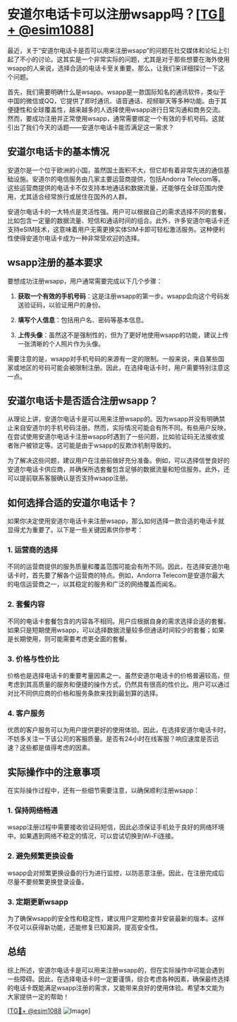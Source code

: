 # 安道尔电话卡可以注册wsapp吗？[[TG💪+ @esim1088](https://t.me/s/esim1088)]

最近，关于“安道尔电话卡是否可以用来注册wsapp”的问题在社交媒体和论坛上引起了不小的讨论。这其实是一个非常实际的问题，尤其是对于那些想要在海外使用wsapp的人来说，选择合适的电话卡至关重要。那么，让我们来详细探讨一下这个问题。

首先，我们需要明确什么是wsapp。wsapp是一款国际知名的通讯软件，类似于中国的微信或QQ，它提供了即时通讯、语音通话、视频聊天等多种功能。由于其便捷性和全球覆盖性，越来越多的人选择使用wsapp进行日常沟通和商务交流。然而，要成功注册并正常使用wsapp，通常需要绑定一个有效的手机号码。这就引出了我们今天的话题——安道尔电话卡能否满足这一需求？

## 安道尔电话卡的基本情况

安道尔是一个位于欧洲的小国，虽然国土面积不大，但它却有着非常先进的通信基础设施。安道尔的电信服务由几家主要运营商提供，包括Andorra Telecom等。这些运营商提供的电话卡不仅支持本地通话和数据流量，还能够在全球范围内使用，尤其适合经常旅行或居住在国外的人群。

安道尔电话卡的一大特点是灵活性强。用户可以根据自己的需求选择不同的套餐，比如包含一定量的数据流量、短信和通话时间的组合。此外，许多安道尔电话卡还支持eSIM技术，这意味着用户无需更换实体SIM卡即可轻松激活服务。这种便利性使得安道尔电话卡成为一种非常受欢迎的选择。

## wsapp注册的基本要求

要想成功注册wsapp，用户通常需要完成以下几个步骤：

1. **获取一个有效的手机号码**：这是注册wsapp的第一步。wsapp会向这个号码发送验证码，以验证用户的身份。
   
2. **填写个人信息**：包括用户名、密码等基本信息。
   
3. **上传头像**：虽然这不是强制性的，但为了更好地使用wsapp的功能，建议上传一张清晰的个人照片作为头像。

需要注意的是，wsapp对手机号码的来源有一定的限制。一般来说，来自某些国家或地区的号码可能会被限制注册。因此，在选择电话卡时，用户需要特别注意这一点。

## 安道尔电话卡是否适合注册wsapp？

从理论上讲，安道尔电话卡是可以用来注册wsapp的。因为wsapp并没有明确禁止来自安道尔的手机号码注册。然而，实际情况可能会有所不同。有些用户反映，在尝试使用安道尔电话卡注册wsapp时遇到了一些问题，比如验证码无法接收或者账户被锁定等。这可能是由于wsapp的反欺诈机制导致的。

为了解决这些问题，建议用户在注册前做好充分准备。例如，可以选择信誉良好的安道尔电话卡供应商，并确保所选套餐包含足够的数据流量和短信服务。此外，还可以提前联系客服确认是否支持wsapp注册。

## 如何选择合适的安道尔电话卡？

如果你决定使用安道尔电话卡来注册wsapp，那么如何选择一款合适的电话卡就显得尤为重要了。以下是一些关键因素供你参考：

### 1. **运营商的选择**

不同的运营商提供的服务质量和覆盖范围可能会有所不同。因此，在选择安道尔电话卡时，首先要了解各个运营商的特点。例如，Andorra Telecom是安道尔最大的电信运营商之一，以其稳定的服务和广泛的网络覆盖而闻名。

### 2. **套餐内容**

不同的电话卡套餐包含的内容各不相同。用户应根据自身的需求选择合适的套餐。如果只是短期使用wsapp，可以选择数据流量较多但通话时间较少的套餐；如果是长期使用，则可能需要考虑更全面的套餐。

### 3. **价格与性价比**

价格也是选择电话卡的重要考量因素之一。虽然安道尔电话卡的价格普遍较高，但考虑到其高质量的服务和便捷的操作方式，仍然具有很高的性价比。用户可以通过对比不同供应商的价格和服务条款来找到最划算的选择。

### 4. **客户服务**

优质的客户服务可以为用户提供更好的使用体验。因此，在选择安道尔电话卡时，不妨多关注一下该公司的客服质量。是否有24小时在线客服？响应速度是否迅速？这些都是值得考虑的因素。

## 实际操作中的注意事项

在实际操作过程中，还有一些细节需要注意，以确保顺利注册wsapp：

### 1. **保持网络畅通**

wsapp注册过程中需要接收验证码短信，因此必须保证手机处于良好的网络环境中。如果遇到网络不稳定的情况，可以尝试切换到Wi-Fi连接。

### 2. **避免频繁更换设备**

wsapp会对频繁更换设备的行为进行监控，以防恶意注册。因此，在注册完成后尽量不要频繁更换登录设备。

### 3. **定期更新wsapp**

为了确保wsapp的安全性和稳定性，建议用户定期检查并安装最新的版本。这样不仅可以获得新功能，还能修复已知漏洞，提高安全性。

## 总结

综上所述，安道尔电话卡是可以用来注册wsapp的，但在实际操作中可能会遇到一些障碍。因此，在选择电话卡时一定要谨慎，综合考虑各种因素，确保最终选择的电话卡既能满足wsapp注册的需求，又能带来良好的使用体验。希望本文能为大家提供一定的帮助！

[[TG💪+ @esim1088](https://t.me/s/esim1088) ![Image](https://i.postimg.cc/4NQfJmqS/Snipaste-2025-05-13-00-14-12.png)]